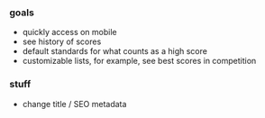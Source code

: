 ### goals

- quickly access on mobile
- see history of scores
- default standards for what counts as a high score
- customizable lists, for example, see best scores in competition

### stuff

- change title / SEO metadata
